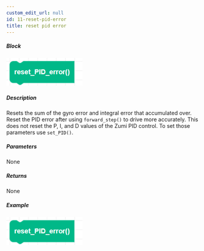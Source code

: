 ```yaml
---
custom_edit_url: null
id: 11-reset-pid-error
title: reset pid error
---
```


##### Block

![reset PID error block image](reset_PID_error.png)

##### Description

Resets the sum of the gyro error and integral error that accumulated over. Reset the PID error after using ```forward_step()``` to drive more accurately. This does not reset the P, I, and D values of the Zumi PID control. To set those parameters use ```set_PID()```.

##### Parameters

None <!-- image -->

##### Returns

None

##### Example

![reset PID error example](reset_PID_error.png) <!-- python example can get zumi P I D values. Blockly doesn't have getters for this -->

